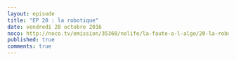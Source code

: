 ```yaml
---
layout: episode
title: "EP 20 : la robotique"
date: vendredi 28 octobre 2016
noco: http://noco.tv/emission/35360/nolife/la-faute-a-l-algo/20-la-robotique
published: true
comments: true
---
```

